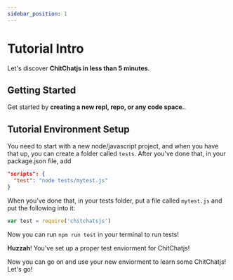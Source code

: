 ```yaml
---
sidebar_position: 1
---
```


# Tutorial Intro

Let's discover **ChitChatjs in less than 5 minutes**.

## Getting Started

Get started by **creating a new repl, repo, or any code space.**.


## Tutorial Environment Setup

You need to start with a new node/javascript project, and when you have that up, you can create a folder called `tests`. After you've done that, in your package.json file, add

``` json 
"scripts": {
  "test": "node tests/mytest.js"
}
```

When you've done that, in your tests folder, put a file called `mytest.js` and put the following into it: 
``` javascript
var test = require('chitchatsjs')
```
Now you can run `npm run test` in your terminal to run tests!

**Huzzah**! You've set up a proper test enviorment for ChitChatjs! 

Now you can go on and use your new enviorment to learn some ChitChatjs! Let's go!